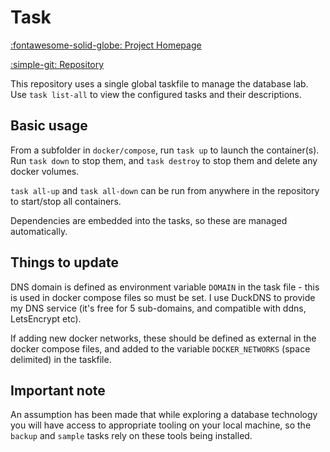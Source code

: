 # Task

[:fontawesome-solid-globe: Project Homepage](https://taskfile.dev/)

[:simple-git: Repository](https://github.com/go-task/task)

This repository uses a single global taskfile to manage the database lab. Use `task list-all` to view the configured tasks and their descriptions.

## Basic usage

From a subfolder in `docker/compose`, run `task up` to launch the container(s). Run `task down` to stop them, and `task destroy` to stop them and delete any docker volumes.

`task all-up` and `task all-down` can be run from anywhere in the repository to start/stop all containers.

Dependencies are embedded into the tasks, so these are managed automatically.

## Things to update

DNS domain is defined as environment variable `DOMAIN` in the task file - this is used in docker compose files so must be set. I use DuckDNS to provide my DNS service (it's free for 5 sub-domains, and compatible with ddns, LetsEncrypt etc).

If adding new docker networks, these should be defined as external in the docker compose files, and added to the variable `DOCKER_NETWORKS` (space delimited) in the taskfile.

## Important note

An assumption has been made that while exploring a database technology you will have access to appropriate tooling on your local machine, so the `backup` and `sample` tasks rely on these tools being installed.

